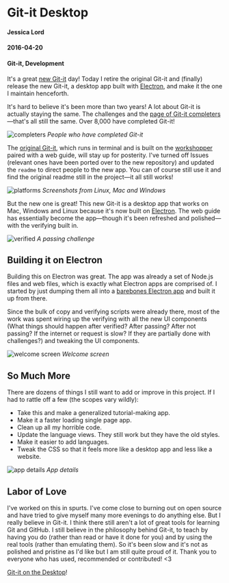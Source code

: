 # Git-it Desktop
#### Jessica Lord
#### 2016-04-20
#### Git-it, Development

It's a great [new Git-it](https://github.com/jlord/git-it-electron) day! Today I retire the original Git-it and (finally) release the new Git-it, a desktop app built with [Electron](https://electron.atom.io), and make it the one I maintain henceforth.

It's hard to believe it's been more than two years!  A lot about Git-it is actually staying the same. The challenges and the [page of Git-it completers](http://jlord.us)—that's all still the same. Over 8,000 have completed Git-it!

![completers](https://cloud.githubusercontent.com/assets/1305617/14665471/5684b864-0688-11e6-9dcb-ff4dfad25300.png)
_People who have completed Git-it_

The [original Git-it](http://github.com/jlord/git-it), which runs in terminal and is built on the [workshopper](http://github.com/rvagg/workshopper) paired with a web guide, will stay up for posterity. I've turned off Issues (relevant ones have been ported over to the new repository) and updated the `readme` to direct people to the new app. You can of course still use it and find the original readme still in the project—it all still works!

![platforms](https://cloud.githubusercontent.com/assets/1305617/14665194/0c398390-0686-11e6-900a-36181bccd29f.png)
_Screenshots from Linux, Mac and Windows_

But the new one is great! This new Git-it is a desktop app that works on Mac, Windows and Linux because it's now built on [Electron](http://electron.atom.io). The web guide has essentially become the app—though it's been refreshed and polished—with the verifying built in.

![verified](https://cloud.githubusercontent.com/assets/1305617/14665714/fe00e30a-0689-11e6-8fb9-6c7378025aef.png)
_A passing challenge_

## Building it on Electron

Building this on Electron was great. The app was already a set of Node.js files and web files, which is exactly what Electron apps are comprised of. I started by just dumping them all into a [barebones Electron app](https://github.com/electron/electron-quick-start) and built it up from there.

Since the bulk of copy and verifying scripts were already there, most of the work was spent wiring up the verifying with all the new UI components (What things should happen after verified? After passing? After not passing? If the internet or request is slow? If they are partially done with challenges?) and tweaking the UI components.

![welcome screen](https://cloud.githubusercontent.com/assets/1305617/14665757/458cd3d2-068a-11e6-81c5-b02a25dc86d1.png)
_Welcome screen_

## So Much More

There are dozens of things I still want to add or improve in this project. If I had to rattle off a few (the scopes vary wildly):

- Take this and make a generalized tutorial-making app.
- Make it a faster loading single page app.
- Clean up all my horrible code.
- Update the language views. They still work but they have the old styles.
- Make it easier to add languages.
- Tweak the CSS so that it feels more like a desktop app and less like a website.

![app details](https://cloud.githubusercontent.com/assets/1305617/14666822/87857432-0690-11e6-9294-40a6f2b50f66.png)
_App details_

## Labor of Love

I've worked on this in spurts. I've come close to burning out on open source and have tried to give myself many more evenings to do anything else. But I really believe in Git-it. I think there still aren't a lot of great tools for learning Git and GitHub. I still believe in the philosophy behind Git-it, to teach by having you do (rather than read or have it done for you) and by using the real tools (rather than emulating them). So it's been slow and it's not as polished and pristine as I'd like but I am still quite proud of it. Thank you to everyone who has used, recommended or contributed! <3

[Git-it on the Desktop](https://github.com/jlord/git-it-electron)!
